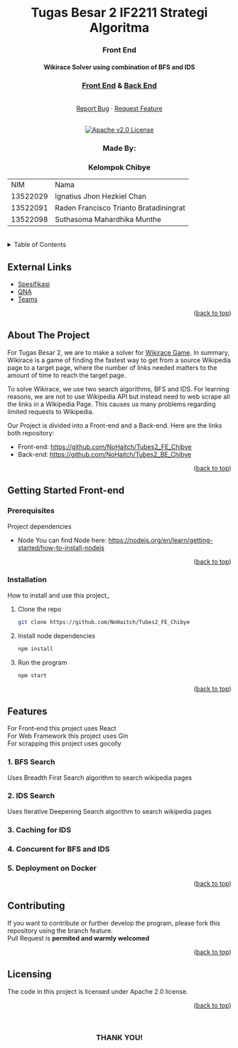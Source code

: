 <!-- Back to Top Link-->
<a name="readme-top"></a>


<br />
<div align="center">
  <h1 align="center">Tugas Besar 2 IF2211 Strategi Algoritma</h1>

  <p align="center">
    <h3> Front End</h3>
    <h4> Wikirace Solver using combination of BFS and IDS</h4>
    <h3><a href="https://github.com/NoHaitch/Tubes2_FE_Chibye">Front End</a> & <a href="https://github.com/NoHaitch/Tubes2_BE_Chibye">Back End</a></h3>
    <br/>
    <a href="https://github.com/NoHaitch/Tubes2_FE_Chibye/issues">Report Bug</a>
    ·
    <a href="https://github.com/NoHaitch/Tubes2_FE_Chibye/issues">Request Feature</a>
<br>
<br>

[![Apache v2.0 License][license-shield]][license-url]

  </p>
</div>

<!-- CONTRIBUTOR -->
<div align="center" id="contributor">
  <strong>
    <h3>Made By:</h3>
    <h3>Kelompok Chibye</h3>
    <table align="center">
      <tr>
        <td>NIM</td>
        <td>Nama</td>
      </tr>
      <tr>
        <td>13522029</td>
        <td>Ignatius Jhon Hezkiel Chan</td>
      </tr>
      <tr>
        <td>13522091</td>
        <td>Raden Francisco Trianto Bratadiningrat</td>
      </tr>
      <tr>
        <td>13522098</td>
        <td>Suthasoma Mahardhika Munthe</td>
      </tr>
    </table>
  </strong>
  <br>
</div>



<!-- TABLE OF CONTENTS -->
<details>
  <summary>Table of Contents</summary>
  <ol>
    <li>
      <a href="#about-the-project">About The Project</a>
    </li>
    <li>
      <a href="#getting-started-front-end">Getting Started</a>
      <ul>
        <li><a href="#prerequisites">Prerequisites</a></li>
        <li><a href="#installation">Installation</a></li>
      </ul>
    </li>
    <li><a href="#contributing">Contributing</a></li>
    <li><a href="#license">License</a></li>
  </ol>
</details>

## External Links

- [Spesifikasi](https://docs.google.com/document/d/1h6WY_NxfCBPrKkS84Crm2qAhrRA8DatL/edit)
- [QNA](https://docs.google.com/spreadsheets/d/1egeULRNv3ZrCrRexrbi7G4GkKwi_9KGasFIPAnhODfw/edit#gid=982607851)
- [Teams](https://docs.google.com/spreadsheets/d/14wDe_K5LjHpsEnQSoLrB4mNf98zTTP-0xWkXqoWDOMw/edit#gid=0)

<p align="right">(<a href="#readme-top">back to top</a>)</p>

<!-- ABOUT THE PROJECT -->
## About The Project

  For Tugas Besar 2, we are to make a solver for [Wikirace Game](https://en.wikipedia.org/wiki/Wikipedia:Wiki_Game). In summary, Wikirace is a game of finding the fastest way to get from a source Wikipedia page to a target page, where the number of links needed matters to the amount of time to reach the target page.

To solve Wikirace, we use two search algorithms, BFS and IDS. For learning reasons, we are not to use Wikipedia API but instead need to web scrape all the links in a Wikipedia Page. This causes us many problems regarding limited requests to Wikipedia.

Our Project is divided into a Front-end and a Back-end. Here are the links both repository:  
- Front-end: https://github.com/NoHaitch/Tubes2_FE_Chibye 
- Back-end: https://github.com/NoHaitch/Tubes2_BE_Chibye   


<p align="right">(<a href="#readme-top">back to top</a>)</p>


<!-- GETTING STARTED -->
## Getting Started Front-end

### Prerequisites

Project dependencies  

* Node
  You can find Node here: https://nodejs.org/en/learn/getting-started/how-to-install-nodejs 

<p align="right">(<a href="#readme-top">back to top</a>)</p>

### Installation

How to install and use this project_

1. Clone the repo
   ```sh
   git clone https://github.com/NoHaitch/Tubes2_FE_Chibye
   ```
2. Install node dependencies
   ```sh
   npm install
   ```
3. Run the program
   ```sh
   npm start
   ``` 


<p align="right">(<a href="#readme-top">back to top</a>)</p>


<!-- FEATURES -->
## Features

For Front-end this project uses React  
For Web Framework this project uses Gin   
For scrapping this project uses gocolly  

### 1. BFS Search
Uses Breadth First Search algorithm to search wikipedia pages 

### 2. IDS Search
Uses Iterative Deepening Search algorithm to search wikipedia pages 

### 3. Caching for IDS
### 4. Concurent for BFS and IDS
### 5. Deployment on Docker

<p align="right">(<a href="#readme-top">back to top</a>)</p>


<!-- CONTRIBUTING -->
## Contributing

If you want to contribute or further develop the program, please fork this repository using the branch feature.  
Pull Request is **permited and warmly welcomed**

<p align="right">(<a href="#readme-top">back to top</a>)</p>



<!-- LICENSE -->
## Licensing

The code in this project is licensed under Apache 2.0 license.  

<p align="right">(<a href="#readme-top">back to top</a>)</p>

<br>
<h3 align="center"> THANK YOU! </h3>

<!-- MARKDOWN LINKS & IMAGES -->
<!-- https://www.markdownguide.org/basic-syntax/#reference-style-links -->
[issues-url]: https://github.com/NoHaitch/Tubes2_FE_Chibye/issues
[license-shield]: https://img.shields.io/badge/License-Apache--2.0_license-yellow
[license-url]: https://github.com/NoHaitch/Tubes2_FE_Chibye/blob/main/LICENSE

